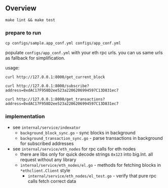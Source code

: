 ## Overview
```shell
make lint && make test
```

### prepare to run
```shell
cp configs/sample.app_conf.yml configs/app_conf.yml
```
populate `configs/app_conf.yml` with your eth rpc urls. you can us same urls as fallback for simplification.


usage:
```shell
curl http://127.0.0.1:8000/get_current_block
```

```shell
curl http://127.0.0.1:8000/subscribe?address=0xdAC17F958D2ee523a2206206994597C13D831ec7
```

```shell
curl http://127.0.0.1:8000/get_transactions?address=0xdAC17F958D2ee523a2206206994597C13D831ec7
```

### implementation
* see `internal/service/indexator`
  * `background_block_sync.go` - sync blocks in background
  * `background_transaction_sync.go` - parse transactions in background for subscribed addresses
* see `internal/service/eth_nodes` for rpc calls for eth nodes
  * there are libs only for quick decode strings `0x123` into big.Int. all request without any library
  * `internal/service/eth_nodes/el.go` - methods for fetching blocks in `*ethclient.Client` style
    * `internal/service/eth_nodes/el_test.go` - verify that pure rpc calls fetch correct data